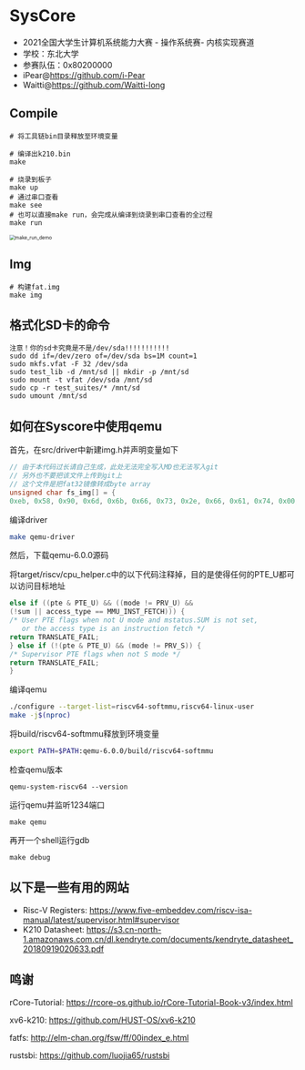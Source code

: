 # SysCore

* 2021全国大学生计算机系统能力大赛 - 操作系统赛- 内核实现赛道
* 学校：东北大学
* 参赛队伍：0x80200000
* iPear@https://github.com/i-Pear
* Waitti@https://github.com/Waitti-long

## Compile

```shell
# 将工具链bin目录释放至环境变量
```

```shell
# 编译出k210.bin
make
```

```shell
# 烧录到板子
make up
# 通过串口查看
make see
# 也可以直接make run，会完成从编译到烧录到串口查看的全过程
make run
```

<img src="doc\assets\make_run_demo.gif" alt="make_run_demo" style="zoom:60%;" />

## Img

```shell
# 构建fat.img
make img
```

## 格式化SD卡的命令

```shell
注意！你的sd卡究竟是不是/dev/sda!!!!!!!!!!!
sudo dd if=/dev/zero of=/dev/sda bs=1M count=1
sudo mkfs.vfat -F 32 /dev/sda
sudo test_lib -d /mnt/sd || mkdir -p /mnt/sd
sudo mount -t vfat /dev/sda /mnt/sd
sudo cp -r test_suites/* /mnt/sd
sudo umount /mnt/sd
```

## 如何在Syscore中使用qemu

首先，在src/driver中新建img.h并声明变量如下

```c
// 由于本代码过长请自己生成，此处无法完全写入MD也无法写入git
// 另外也不要把该文件上传到git上
// 这个文件是把fat32镜像转成byte array
unsigned char fs_img[] = {
0xeb, 0x58, 0x90, 0x6d, 0x6b, 0x66, 0x73, 0x2e, 0x66, 0x61, 0x74, 0x00,
```

编译driver

```sh
make qemu-driver
```

然后，下载qemu-6.0.0源码

将target/riscv/cpu_helper.c中的以下代码注释掉，目的是使得任何的PTE_U都可以访问目标地址

```c
else if ((pte & PTE_U) && ((mode != PRV_U) &&
(!sum || access_type == MMU_INST_FETCH))) {
/* User PTE flags when not U mode and mstatus.SUM is not set,
   or the access type is an instruction fetch */
return TRANSLATE_FAIL;
} else if (!(pte & PTE_U) && (mode != PRV_S)) {
/* Supervisor PTE flags when not S mode */
return TRANSLATE_FAIL;
}
```

编译qemu

```sh
./configure --target-list=riscv64-softmmu,riscv64-linux-user
make -j$(nproc)
```

将build/riscv64-softmmu释放到环境变量

```sh
export PATH=$PATH:qemu-6.0.0/build/riscv64-softmmu
```

检查qemu版本

```shell
qemu-system-riscv64 --version
```

运行qemu并监听1234端口
```shell
make qemu
```

再开一个shell运行gdb
```shell
make debug
```


## 以下是一些有用的网站

* Risc-V Registers: https://www.five-embeddev.com/riscv-isa-manual/latest/supervisor.html#supervisor
* K210 Datasheet: https://s3.cn-north-1.amazonaws.com.cn/dl.kendryte.com/documents/kendryte_datasheet_20180919020633.pdf

## 鸣谢

rCore-Tutorial: https://rcore-os.github.io/rCore-Tutorial-Book-v3/index.html

xv6-k210: https://github.com/HUST-OS/xv6-k210

fatfs: http://elm-chan.org/fsw/ff/00index_e.html

rustsbi: https://github.com/luojia65/rustsbi